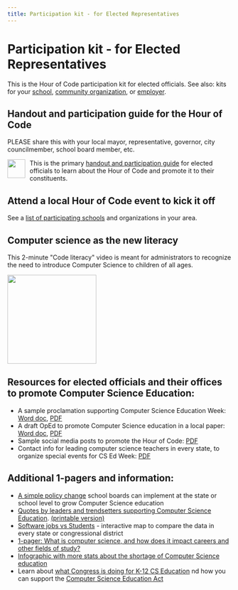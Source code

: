 ```yaml
---
title: Participation kit - for Elected Representatives
---
```

# Participation kit - for Elected Representatives

This is the Hour of Code participation kit for elected officials. See also:
kits for your [school](/school), [community organization](/community), or
[employer](/employer).

## Handout and participation guide for the Hour of Code

​PLEASE share this with your local mayor, representative, governor, city councilmember, school board member, etc.

<div style="margin-right: 10px; float: left;">
<a href="/files/handout-for-elected-officials.pdf"><img style="width: 40px; height: 42px;" src="/images/Adobe_PDF_Icon.png"></a>
</div>

This is the primary [handout and participation
guide](/files/handout-for-elected-officials.pdf) for elected officials to
learn about the Hour of Code and promote it to their constituents.

## Attend a local Hour of Code event to kick it off
See a [list of participating schools](/events) and
organizations in your area.

## Computer science as the new literacy
This 2-minute "Code literacy" video is meant for administrators to recognize
the need to introduce Computer Science to children of all
ages.

<div style="margin: 1em 0 2em 0;"><a href="http://www.youtube.com/watch?v=MwLXrN0Yguk">
<img style="width: 200px;" src="/images/castsmall.png">
</a></div>

## Resources for elected officials and their offices to promote Computer Science Education:

- A sample proclamation supporting Computer Science Education Week: [Word doc](/files/Politicianproclamation.docx), [PDF](/files/Politicianproclamation.pdf)
- A draft OpEd to promote Computer Science education in a local paper: [Word doc](/files/PoliticianOp-ed.docx), [PDF](/files/PoliticianOp-ed.pdf)
- Sample social media posts to promote the Hour of Code: [PDF](/files/Sample%20Social%20Media.pdf)
- Contact info for leading computer science teachers in every state, to organize special events for CS Ed Week: [PDF](/files/CS%20State%20Teacher%20Leaders.pdf)

## Additional 1-pagers and information:

- [A simple policy change](https://www.dropbox.com/s/4dp0kfdfdrke9e3/Code_CinC_state_one_pager_%28new%29.pdf) school boards can implement at the state or school level to grow Computer Science education
- [Quotes by leaders and trendsetters supporting Computer Science Education](http://code.org/quotes). [(printable version)](https://www.dropbox.com/s/pp1bhvykt7rsfjs/print.code.quotes.pdf)
- [Software jobs vs Students](http://www.ncwit.org/edjobsmap) - interactive map to compare the data in every state or congressional district
- [1-pager: What is computer science, and how does it impact careers and other fields of study?](https://www.dropbox.com/s/o1mafeosi0xuwb0/What_is_CS_and_Careers.pdf)
- [Infographic with more stats about the shortage of Computer Science education](http://code.org/stats)
- Learn about [what Congress is doing for K-12 CS Education](http://www.computinginthecore.org/newsroom) nd how you can support the [Computer Science Education Act](http://www.computinginthecore.org/csea)

